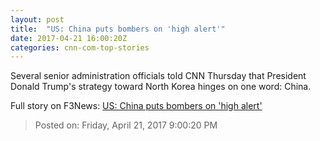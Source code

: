 ```yaml
---
layout: post
title:  "US: China puts bombers on 'high alert'"
date: 2017-04-21 16:00:20Z
categories: cnn-com-top-stories
---
```


Several senior administration officials told CNN Thursday that President Donald Trump's strategy toward North Korea hinges on one word: China.


Full story on F3News: [US: China puts bombers on 'high alert'](http://www.f3nws.com/n/u2yxJE)

> Posted on: Friday, April 21, 2017 9:00:20 PM
